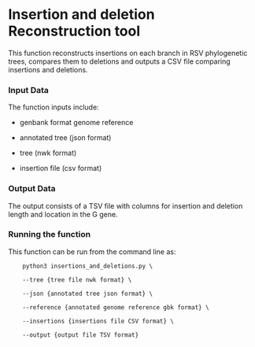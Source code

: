 # Insertion and deletion Reconstruction tool


This function reconstructs insertions on each branch in RSV phylogenetic trees, 
compares them to deletions and outputs a CSV file comparing insertions and deletions.

### Input Data

The function inputs include:
 
 * genbank format genome reference
 
 * annotated tree (json format)
 
 * tree (nwk format)
 
 * insertion file (csv format)

### Output Data

The output consists of a TSV file with columns for insertion and deletion length and location in the G gene. 


### Running the function

This function can be run from the command line as:

```
	python3 insertions_and_deletions.py \

	--tree {tree file nwk format} \

	--json {annotated tree json format} \

	--reference {annotated genome reference gbk format} \

	--insertions {insertions file CSV format} \

	--output {output file TSV format}
```
